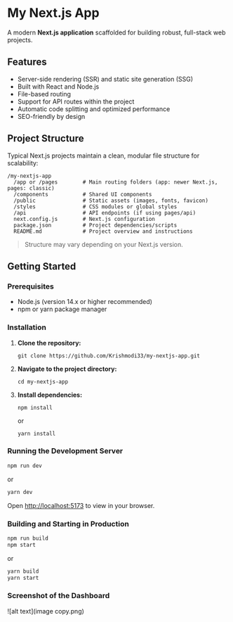 # My Next.js App

A modern **Next.js application** scaffolded for building robust, full-stack web projects.

## Features

- Server-side rendering (SSR) and static site generation (SSG)
- Built with React and Node.js
- File-based routing
- Support for API routes within the project
- Automatic code splitting and optimized performance
- SEO-friendly by design

## Project Structure

Typical Next.js projects maintain a clean, modular file structure for scalability:

```
/my-nextjs-app
  /app or /pages        # Main routing folders (app: newer Next.js, pages: classic)
  /components           # Shared UI components
  /public               # Static assets (images, fonts, favicon)
  /styles               # CSS modules or global styles
  /api                  # API endpoints (if using pages/api)
  next.config.js        # Next.js configuration
  package.json          # Project dependencies/scripts
  README.md             # Project overview and instructions
```
> Structure may vary depending on your Next.js version.

## Getting Started

### Prerequisites

- Node.js (version 14.x or higher recommended)
- npm or yarn package manager

### Installation

1. **Clone the repository:**
   ```
   git clone https://github.com/Krishmodi33/my-nextjs-app.git
   ```
2. **Navigate to the project directory:**
   ```
   cd my-nextjs-app
   ```
3. **Install dependencies:**
   ```
   npm install
   ```
   or
   ```
   yarn install
   ```

### Running the Development Server

```bash
npm run dev
```
or
```bash
yarn dev
```
Open [http://localhost:5173](http://localhost:5173) to view in your browser.

### Building and Starting in Production

```bash
npm run build
npm start
```
or
```bash
yarn build
yarn start
```
### Screenshot of the Dashboard
![alt text](image copy.png)